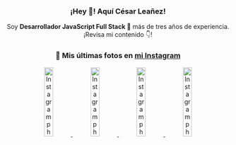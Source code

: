 <div align="center">

<h3>¡Hey 👋! Aquí César Leañez!</h3>

<p>Soy <strong>Desarrollador JavaScript Full Stack 🚀</strong> más de tres años de experiencia.<br />¡Revisa mi contenido 👇!</p>

### 📸 Mis últimas fotos en [mi Instagram](https://instagram.com/cesarsoftware.dev)


<a href='https://instagram.com/p/DIt9Oknp-PZ' target='_blank'>
  <img width='20%' src='https://instagram.fcmn2-1.fna.fbcdn.net/v/t51.2885-15/491444712_17914409433097059_55076089485466172_n.jpg?stp=dst-jpg_e35_tt6&efg=eyJ2ZW5jb2RlX3RhZyI6IkZFRUQuaW1hZ2VfdXJsZ2VuLjU1MngzNDEuc2RyLmY3NTc2MS5kZWZhdWx0X2ltYWdlIn0&_nc_ht=instagram.fcmn2-1.fna.fbcdn.net&_nc_cat=103&_nc_oc=Q6cZ2QFbRHvsk10WgyLaeAtHszgRT9DamFaFk8U6xLOgxWjrvfhGtraVTCvYOyotaDjUa1k&_nc_ohc=8aUZLvbTT0QQ7kNvwGYDnBH&_nc_gid=A7NmTZy6fcNlGLBrdQVJ6A&edm=ACWDqb8BAAAA&ccb=7-5&ig_cache_key=MzYxNTgxNTM1ODA3ODI0Nzg5Nw%3D%3D.3-ccb7-5&oh=00_AfKW-yhdNIbauqWw76aFBnCaGb6AUFna0Y2CWlCJhNvEAg&oe=6830476B&_nc_sid=ee9879' alt='Instagram photo' />
</a>
<a href='https://instagram.com/p/DICt8_ruj1K' target='_blank'>
  <img width='20%' src='https://instagram.fcmn2-1.fna.fbcdn.net/v/t51.2885-15/487811720_2261442050918393_7784971145546330846_n.jpg?stp=dst-jpg_e15_tt6&efg=eyJ2ZW5jb2RlX3RhZyI6IkNMSVBTLmltYWdlX3VybGdlbi42NDB4MTE1Ni5zZHIuZjcxODc4LmRlZmF1bHRfY292ZXJfZnJhbWUifQ&_nc_ht=instagram.fcmn2-1.fna.fbcdn.net&_nc_cat=105&_nc_oc=Q6cZ2QFbRHvsk10WgyLaeAtHszgRT9DamFaFk8U6xLOgxWjrvfhGtraVTCvYOyotaDjUa1k&_nc_ohc=d9rrmyuBpm8Q7kNvwGW0pLq&_nc_gid=A7NmTZy6fcNlGLBrdQVJ6A&edm=ACWDqb8BAAAA&ccb=7-5&ig_cache_key=MzYwMzY0NDc1NTQ5MDc4MjUzOA%3D%3D.3-ccb7-5&oh=00_AfJioZF_5_2fYyWlOkMF_TmZk4QHrcyS3pZ4n8PWXL051A&oe=68303A61&_nc_sid=ee9879' alt='Instagram photo' />
</a>
<a href='https://instagram.com/p/DIAOH7MuTdG' target='_blank'>
  <img width='20%' src='https://instagram.fcmn3-2.fna.fbcdn.net/v/t51.2885-15/487701094_964176539225257_203758693226461245_n.jpg?stp=dst-jpg_e15_tt6&efg=eyJ2ZW5jb2RlX3RhZyI6IkNMSVBTLmltYWdlX3VybGdlbi42NDB4MTE1Ni5zZHIuZjcxODc4LmRlZmF1bHRfY292ZXJfZnJhbWUifQ&_nc_ht=instagram.fcmn3-2.fna.fbcdn.net&_nc_cat=101&_nc_oc=Q6cZ2QFbRHvsk10WgyLaeAtHszgRT9DamFaFk8U6xLOgxWjrvfhGtraVTCvYOyotaDjUa1k&_nc_ohc=b3N2d0TdDoIQ7kNvwFbNkrJ&_nc_gid=A7NmTZy6fcNlGLBrdQVJ6A&edm=ACWDqb8BAAAA&ccb=7-5&ig_cache_key=MzYwMjk0MTgxOTE0ODEyMTkyNg%3D%3D.3-ccb7-5&oh=00_AfIKpg_Vbh31jKL98H8yloyJLaIvE06nsA30Y5AgaVJmzw&oe=68304C18&_nc_sid=ee9879' alt='Instagram photo' />
</a>
<a href='https://instagram.com/p/DHtKENeumyc' target='_blank'>
  <img width='20%' src='https://instagram.fcmn2-2.fna.fbcdn.net/v/t51.2885-15/486620439_1373071664043671_6215675251976925620_n.jpg?stp=dst-jpg_e15_tt6&efg=eyJ2ZW5jb2RlX3RhZyI6IkNMSVBTLmltYWdlX3VybGdlbi42NDB4MTE0Ni5zZHIuZjcxODc4LmRlZmF1bHRfY292ZXJfZnJhbWUifQ&_nc_ht=instagram.fcmn2-2.fna.fbcdn.net&_nc_cat=111&_nc_oc=Q6cZ2QFbRHvsk10WgyLaeAtHszgRT9DamFaFk8U6xLOgxWjrvfhGtraVTCvYOyotaDjUa1k&_nc_ohc=3fCY2aWFRd0Q7kNvwHKVPS5&_nc_gid=A7NmTZy6fcNlGLBrdQVJ6A&edm=ACWDqb8BAAAA&ccb=7-5&ig_cache_key=MzU5NzU3NTk0NzE1NjA5MDAxMg%3D%3D.3-ccb7-5&oh=00_AfJ01yE_c3CXukJFhGjWFtJJzq_zIvwtH1Qi-rDuA2zOaA&oe=683061A4&_nc_sid=ee9879' alt='Instagram photo' />
</a>

</div>
